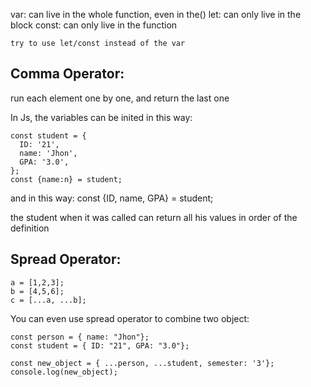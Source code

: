 var: can live in the whole function, even in the()
let: can only live in the block
const: can only live in the function

    try to use let/const instead of the var

## Comma Operator:
run each element one by one, and return the last one


In Js, the variables can be inited in this way:
```
const student = {
  ID: '21',
  name: 'Jhon',
  GPA: '3.0',
};
const {name:n} = student;
```
and in this way:
const {ID, name, GPA} = student;

the student when it was called can return all his values in order of the definition

## Spread Operator:
```
a = [1,2,3];
b = [4,5,6];
c = [...a, ...b]; 
```

You can even use spread operator to combine two object:
```
const person = { name: "Jhon"};
const student = { ID: "21", GPA: "3.0"};

const new_object = { ...person, ...student, semester: '3'};
console.log(new_object);
```






